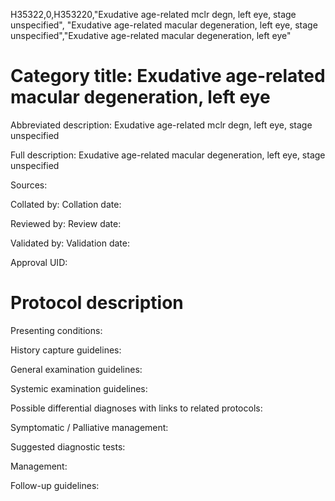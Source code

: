 H35322,0,H353220,"Exudative age-related mclr degn, left eye, stage unspecified", "Exudative age-related macular degeneration, left eye, stage unspecified","Exudative age-related macular degeneration, left eye"
# Category title: Exudative age-related macular degeneration, left eye

Abbreviated description: Exudative age-related mclr degn, left eye, stage unspecified

Full description: Exudative age-related macular degeneration, left eye, stage unspecified

Sources:

Collated by:
Collation date:

Reviewed by:
Review date:

Validated by:
Validation date:

Approval UID:

# Protocol description

Presenting conditions:

History capture guidelines:

General examination guidelines:

Systemic examination guidelines:

Possible differential diagnoses with links to related protocols:

Symptomatic / Palliative management:

Suggested diagnostic tests:

Management:

Follow-up guidelines:
